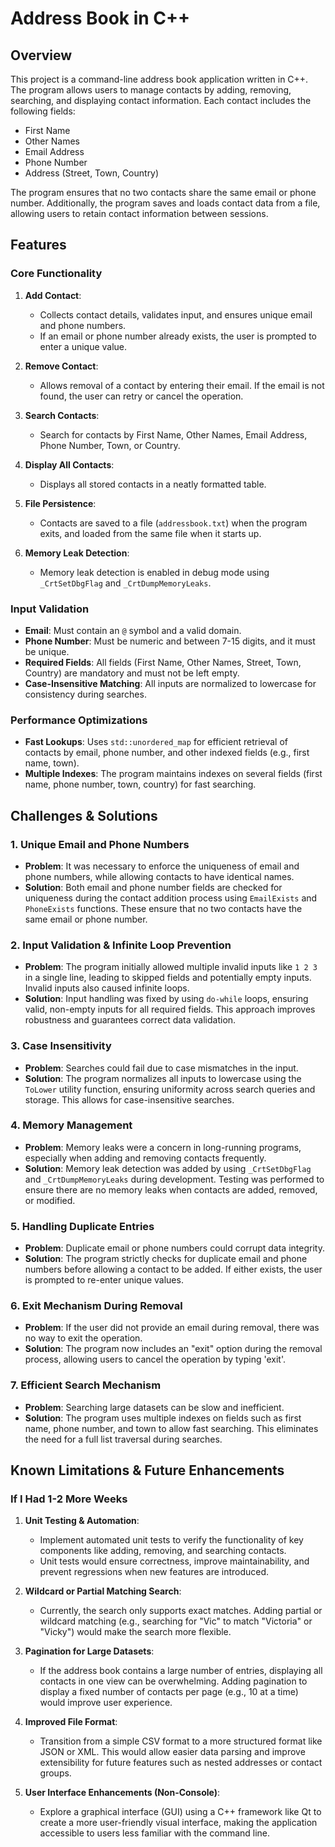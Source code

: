 # Address Book in C++

## Overview

This project is a command-line address book application written in C++. The program allows users to manage contacts by adding, removing, searching, and displaying contact information. Each contact includes the following fields:

- First Name
- Other Names
- Email Address
- Phone Number
- Address (Street, Town, Country)

The program ensures that no two contacts share the same email or phone number. Additionally, the program saves and loads contact data from a file, allowing users to retain contact information between sessions.

## Features

### Core Functionality

1. **Add Contact**: 
   - Collects contact details, validates input, and ensures unique email and phone numbers.
   - If an email or phone number already exists, the user is prompted to enter a unique value.
   
2. **Remove Contact**: 
   - Allows removal of a contact by entering their email. If the email is not found, the user can retry or cancel the operation.
   
3. **Search Contacts**: 
   - Search for contacts by First Name, Other Names, Email Address, Phone Number, Town, or Country.
   
4. **Display All Contacts**: 
   - Displays all stored contacts in a neatly formatted table.
   
5. **File Persistence**: 
   - Contacts are saved to a file (`addressbook.txt`) when the program exits, and loaded from the same file when it starts up.
   
6. **Memory Leak Detection**: 
   - Memory leak detection is enabled in debug mode using `_CrtSetDbgFlag` and `_CrtDumpMemoryLeaks`.

### Input Validation

- **Email**: Must contain an `@` symbol and a valid domain.
- **Phone Number**: Must be numeric and between 7-15 digits, and it must be unique.
- **Required Fields**: All fields (First Name, Other Names, Street, Town, Country) are mandatory and must not be left empty.
- **Case-Insensitive Matching**: All inputs are normalized to lowercase for consistency during searches.

### Performance Optimizations

- **Fast Lookups**: Uses `std::unordered_map` for efficient retrieval of contacts by email, phone number, and other indexed fields (e.g., first name, town).
- **Multiple Indexes**: The program maintains indexes on several fields (first name, phone number, town, country) for fast searching.

## Challenges & Solutions

### 1. **Unique Email and Phone Numbers**

- **Problem**: It was necessary to enforce the uniqueness of email and phone numbers, while allowing contacts to have identical names.
- **Solution**: Both email and phone number fields are checked for uniqueness during the contact addition process using `EmailExists` and `PhoneExists` functions. These ensure that no two contacts have the same email or phone number.

### 2. **Input Validation & Infinite Loop Prevention**

- **Problem**: The program initially allowed multiple invalid inputs like `1 2 3` in a single line, leading to skipped fields and potentially empty inputs. Invalid inputs also caused infinite loops.
- **Solution**: Input handling was fixed by using `do-while` loops, ensuring valid, non-empty inputs for all required fields. This approach improves robustness and guarantees correct data validation.

### 3. **Case Insensitivity**

- **Problem**: Searches could fail due to case mismatches in the input.
- **Solution**: The program normalizes all inputs to lowercase using the `ToLower` utility function, ensuring uniformity across search queries and storage. This allows for case-insensitive searches.

### 4. **Memory Management**

- **Problem**: Memory leaks were a concern in long-running programs, especially when adding and removing contacts frequently.
- **Solution**: Memory leak detection was added by using `_CrtSetDbgFlag` and `_CrtDumpMemoryLeaks` during development. Testing was performed to ensure there are no memory leaks when contacts are added, removed, or modified.

### 5. **Handling Duplicate Entries**

- **Problem**: Duplicate email or phone numbers could corrupt data integrity.
- **Solution**: The program strictly checks for duplicate email and phone numbers before allowing a contact to be added. If either exists, the user is prompted to re-enter unique values.

### 6. **Exit Mechanism During Removal**

- **Problem**: If the user did not provide an email during removal, there was no way to exit the operation.
- **Solution**: The program now includes an "exit" option during the removal process, allowing users to cancel the operation by typing 'exit'.

### 7. **Efficient Search Mechanism**

- **Problem**: Searching large datasets can be slow and inefficient.
- **Solution**: The program uses multiple indexes on fields such as first name, phone number, and town to allow fast searching. This eliminates the need for a full list traversal during searches.

## Known Limitations & Future Enhancements

### If I Had 1-2 More Weeks

1. **Unit Testing & Automation**:
   - Implement automated unit tests to verify the functionality of key components like adding, removing, and searching contacts.
   - Unit tests would ensure correctness, improve maintainability, and prevent regressions when new features are introduced.

2. **Wildcard or Partial Matching Search**: 
   - Currently, the search only supports exact matches. Adding partial or wildcard matching (e.g., searching for "Vic" to match "Victoria" or "Vicky") would make the search more flexible.

3. **Pagination for Large Datasets**: 
   - If the address book contains a large number of entries, displaying all contacts in one view can be overwhelming. Adding pagination to display a fixed number of contacts per page (e.g., 10 at a time) would improve user experience.

4. **Improved File Format**: 
   - Transition from a simple CSV format to a more structured format like JSON or XML. This would allow easier data parsing and improve extensibility for future features such as nested addresses or contact groups.

5. **User Interface Enhancements (Non-Console)**: 
   - Explore a graphical interface (GUI) using a C++ framework like Qt to create a more user-friendly visual interface, making the application accessible to users less familiar with the command line.

